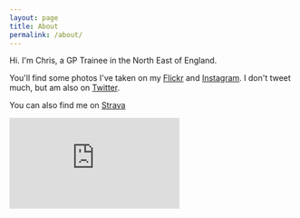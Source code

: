 ```yaml
---
layout: page
title: About
permalink: /about/
---
```


Hi. I'm Chris, a GP Trainee in the North East of England.

You'll find some photos I've taken on my [Flickr](https://www.flickr.com/crdav92) and [Instagram](https://instagram.com/crdav92). I don't tweet much, but am also on [Twitter](https://www.twitter.com/crd92).

You can also find me on [Strava](https://www.strava.com/athletes/crd92)

<iframe height='160' width='300' frameborder='0' allowtransparency='true' scrolling='no' src='https://www.strava.com/athletes/17522550/activity-summary/1185ebacf1d9d93d3a01a6f0d447e5859b221175'></iframe>

